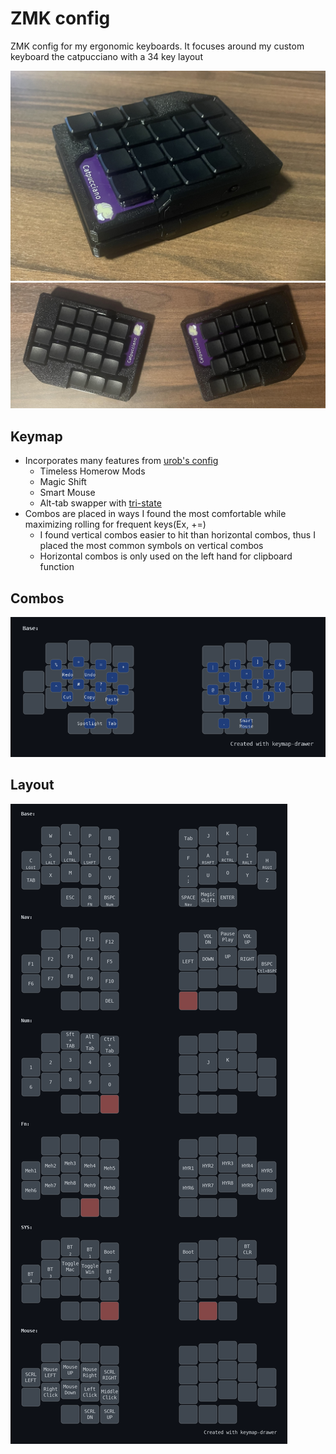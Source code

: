 #  ZMK config
ZMK config for my ergonomic keyboards. It focuses around my custom keyboard the catpucciano with a 34 key layout 

![](assets/catpucciano/new/IMG_8434.jpg)
![](assets/catpucciano/new/IMG_8432.jpg)

## Keymap 
- Incorporates many features from [urob's config](https://github.com/urob/zmk-config)
    - Timeless Homerow Mods
    - Magic Shift
    - Smart Mouse
    - Alt-tab swapper with [tri-state](https://github.com/dhruvinsh/zmk-tri-state)
- Combos are placed in ways I found the most comfortable while maximizing rolling for frequent keys(Ex, +=)
    - I found vertical combos easier to hit than horizontal combos, thus I placed the most common symbols on vertical combos 
    - Horizontal combos is only used on the left hand for clipboard function


## Combos
![](assets/combos.png)

## Layout
![](assets/my_keymap.png)
